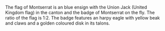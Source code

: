The flag of Montserrat is an blue ensign with the Union Jack (United Kingdom flag) in the canton and the badge of Montserrat on the fly. The ratio of the flag is 1:2. The badge features an harpy eagle with yellow beak and claws and a golden coloured disk in its talons.